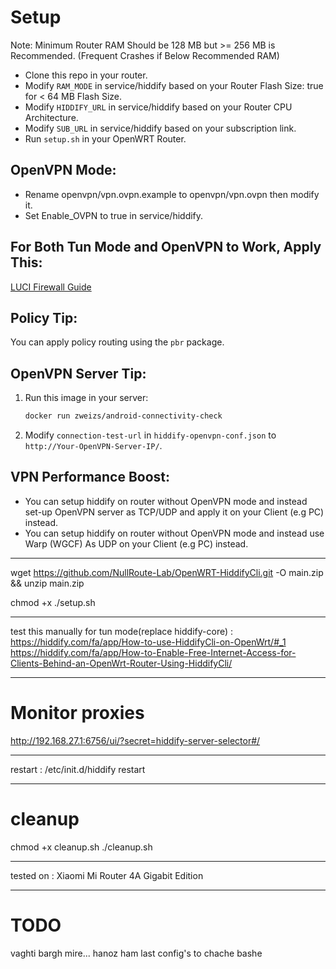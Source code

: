 # Setup
Note: Minimum Router RAM Should be 128 MB but >= 256 MB is Recommended. (Frequent Crashes if Below Recommended RAM)
- Clone this repo in your router.
- Modify `RAM_MODE` in service/hiddify based on your Router Flash Size: true for < 64 MB Flash Size.
- Modify `HIDDIFY_URL` in service/hiddify based on your Router CPU Architecture.
- Modify `SUB_URL` in service/hiddify based on your subscription link.
- Run `setup.sh` in your OpenWRT Router.

## OpenVPN Mode:
- Rename openvpn/vpn.ovpn.example to openvpn/vpn.ovpn then modify it.
- Set Enable_OVPN to true in service/hiddify.

## For Both Tun Mode and OpenVPN to Work, Apply This:
[LUCI Firewall Guide](https://openwrt.org/docs/guide-user/services/vpn/openvpn/client-luci#b_with_openwrt_1907_alternative_to_the_above_step_41)

## Policy Tip:
You can apply policy routing using the `pbr` package.

## OpenVPN Server Tip:
1. Run this image in your server:
   ```sh
   docker run zweizs/android-connectivity-check
   ```

2. Modify `connection-test-url` in `hiddify-openvpn-conf.json` to `http://Your-OpenVPN-Server-IP/`.

## VPN Performance Boost:
- You can setup hiddify on router without OpenVPN mode and instead set-up OpenVPN server as TCP/UDP and apply it on your Client (e.g PC) instead.
- You can setup hiddify on router without OpenVPN mode and instead use Warp (WGCF) As UDP on your Client (e.g PC) instead.


-----

wget https://github.com/NullRoute-Lab/OpenWRT-HiddifyCli.git -O main.zip && unzip main.zip

chmod +x ./setup.sh

-----

test this manually for tun mode(replace hiddify-core) : 
https://hiddify.com/fa/app/How-to-use-HiddifyCli-on-OpenWrt/#_1
https://hiddify.com/fa/app/How-to-Enable-Free-Internet-Access-for-Clients-Behind-an-OpenWrt-Router-Using-HiddifyCli/


-----------------

# Monitor proxies
http://192.168.27.1:6756/ui/?secret=hiddify-server-selector#/

--------------

restart : /etc/init.d/hiddify restart

------

# cleanup

chmod +x cleanup.sh
./cleanup.sh

------
tested on : Xiaomi Mi Router 4A Gigabit Edition

-----
# TODO
vaghti bargh mire... hanoz ham last config's to chache bashe
